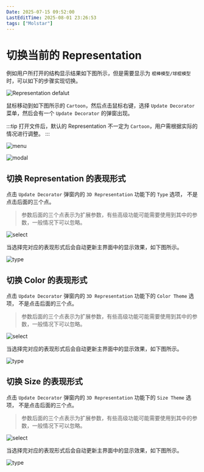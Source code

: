 ```yaml
---
Date: 2025-07-15 09:52:00
LastEditTime: 2025-08-01 23:26:53
tags: ["Molstar"]
---
```


# 切换当前的 Representation

例如用户所打开的结构显示结果如下图所示，但是需要显示为 `棍棒模型/球棍模型` 时，可以如下的步骤实现切换。

![Representation defalut](./assets/switchRepresentation_default.webp)

鼠标移动到如下图所示的 `Cartoon`，然后点击鼠标右键，选择 `Update Decorator` 菜单，然后会有一个 `Update Decorator` 的弹窗出现。

:::tip
打开文件后，默认的 Representation 不一定为 `Cartoon`，用户需根据实际的情况进行调整。
:::

![menu](./assets/switchRepresentation_menu.webp)

![modal](./assets/switchRepresentation_modal.webp)

## 切换 Representation 的表现形式

点击 `Update Decorator` 弹窗内的 `3D Representation` 功能下的 `Type` 选项， 不是点击后面的三个点。

> 参数后面的三个点表示为扩展参数，有些高级功能可能需要使用到其中的参数，一般情况下可以忽略。

![select](./assets/switchRepresentation_type_select.webp)

当选择完对应的表现形式后会自动更新主界面中的显示效果，如下图所示。

![type](./assets/switchRepresentation_type_result.webp)

## 切换 Color 的表现形式

点击 `Update Decorator` 弹窗内的 `3D Representation` 功能下的 `Color Theme` 选项， 不是点击后面的三个点。

> 参数后面的三个点表示为扩展参数，有些高级功能可能需要使用到其中的参数，一般情况下可以忽略。

![select](./assets/switchRepresentation_color_select.webp)

当选择完对应的表现形式后会自动更新主界面中的显示效果，如下图所示。

![type](./assets/switchRepresentation_color_result.webp)

## 切换 Size 的表现形式

点击 `Update Decorator` 弹窗内的 `3D Representation` 功能下的 `Size Theme` 选项， 不是点击后面的三个点。

> 参数后面的三个点表示为扩展参数，有些高级功能可能需要使用到其中的参数，一般情况下可以忽略。

![select](./assets/switchRepresentation_size_select.webp)

当选择完对应的表现形式后会自动更新主界面中的显示效果，如下图所示。

![type](./assets/switchRepresentation_size_result.webp)
